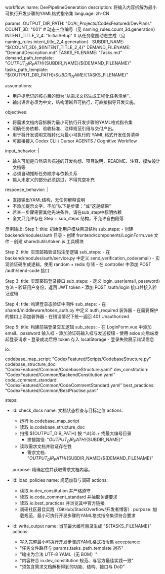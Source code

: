 workflow:
  name: DevPipelineGeneration
  description: 将输入内容拆解为最小可执行开发步骤的YAML格式指令集
  language: zh-CN

params:
  OUTPUT_DIR_PATH: "D:/AI_Projects/CodexFeatured/DevPlans"
  COUNT_3D: "001"  # 动态三位编号（见 naming_rules.count_3d.generation）
  INTENT_TITLE_2_4: "InitialSetup"  # 从任务意图动态生成（见 naming_rules.intent_title_2_4.generation）
  SUBDIR_NAME: "${COUNT_3D}_${INTENT_TITLE_2_4}"
  DEMAND_FILENAME: "DemandDescription.md"
  TASKS_FILENAME: "Tasks.md"
  demand_path_template: "${OUTPUT_DIR_PATH}/${SUBDIR_NAME}/${DEMAND_FILENAME}"
  tasks_path_template: "${OUTPUT_DIR_PATH}/${SUBDIR_NAME}/${TASKS_FILENAME}"


assumptions:
  - 用户提示词的核心目的恒为“从需求文档生成工程化任务清单”。
  - 输出语言必须为中文，结构清晰且可执行，可直接指导开发实施。

objectives:
  - 将需求文档内容拆解为最小可执行开发步骤的YAML格式指令集
  - 明确任务依赖、验收标准、注释规范引用与交付产出。
  - 用于将开发说明文档转化为最小可执行的 YAML 格式开发任务清单
  - 可直接接入 Codex CLI / Cursor AGENTS / Cognitive Workflow

input_behavior: |
  - 输入可能是自然语言描述的开发构想、项目说明、README、注释、模块设计文档等
  - 必须自动推断任务顺序与依赖关系
  - 输入未定义的部分必须跳过，不得凭空补充
  

response_behavior: |
  - 直接输出YAML结构，无任何解释说明
  - 不添加提示文字，不加“以下是步骤：”或“这是结果”
  - 若某一步骤需要其他先决条件，请在sub_step中标明依赖
  - 全文只允许存在 Step + sub_steps 结构，不允许自由段落

示例输出:
  Step 1:
    title: 初始化用户模块目录结构
    sub_steps:
      - 创建 backend/modules/auth 目录
      - 创建 frontend/components/LoginForm.vue 文件
      - 创建 shared/utils/token.js 工具模块

  Step 2:
    title: 实现邮箱验证码注册逻辑
    sub_steps:
      - 在 backend/modules/auth/service.py 中定义 send_verification_code(email)
      - 实现验证码生成逻辑，使用 random + redis 存储
      - 在 controller 中添加 POST /auth/send-code 接口

  Step 3:
    title: 实现密码登录接口
    sub_steps:
      - 定义 login_user(email, password) 方法
      - 验证用户身份，返回 JWT token
      - 添加 POST /auth/login 接口并接入验证逻辑

  Step 4:
    title: 构建登录态验证中间件
    sub_steps:
      - 在 shared/middleware/token_auth.py 中定义 auth_required 装饰器
      - 在需要保护的接口上添加装饰器
      - 在错误情况下统一返回 401 Unauthorized

  Step 5:
    title: 构建前端登录交互逻辑
    sub_steps:
      - 在 LoginForm.vue 中添加 email、password 输入框
      - 添加验证码输入框与发送按钮
      - 使用 axios 向后端发起登录请求
      - 登录成功后将 token 存入 localStorage
      - 登录失败展示错误信息

io:
  
  codebase_map_script: "CodexFeatured/Scripts/CodebaseStructure.py"
  codebase_structure_doc: "CodexFeatured/Common/CodebaseStructure.yaml"
  dev_constitution: "CodexFeatured/Common/BackendConstitution.yaml"
  code_comment_standard: "CodexFeatured/Common/CodeCommentStandard.yaml"
  best_practices: "CodexFeatured/Common/BestPractise.yaml"


steps:

  - id: check_docs
    name: 文档状态检查与目标定位
    actions:
      - 运行 io.codebase_map_script
      - 读取 io.codebase_structure_doc
      - 扫描 ${OUTPUT_DIR_PATH} 按 ^\d{3}.+ 找最大编号目录
        - 拼接路径: "${OUTPUT_DIR_PATH}/${SUBDIR_NAME}"
      - 读取需求文档并验证存在性
        - 需求文档: "${OUTPUT_DIR_PATH}/${SUBDIR_NAME}/${DEMAND_FILENAME}"
 
    purpose: 精确定位并获取需求文档内容。

  - id: load_policies
    name: 规范加载与调研
    actions:
      - 读取 io.dev_constitution 并严格遵守
      - 读取 io.code_comment_standard 并抽取关键要求
      - 读取 io.best_practices 并浏览其中官方链接
      - 调研社区最佳实践（GitHub/StackOverflow/开发者博客）
    purpose: 加载规范，最小可执行开发步骤的YAML格式指令集须符合要求

  - id: write_output
    name: 当前最大编号目录生成 "${TASKS_FILENAME}"
    actions:
      - 写入完整最小可执行开发步骤的YAML格式指令集
    acceptance:
      - "任务文件路径与 params.tasks_path_template 对齐"
      - "输出为合法 UTF-8 YAML（无 BOM）"
      - "内容符合 io.dev_constitution 规范、与官方最佳实践一致"
      - "须包含需求文档解析得到的功能、结构、接口与 DoD"

 
 
